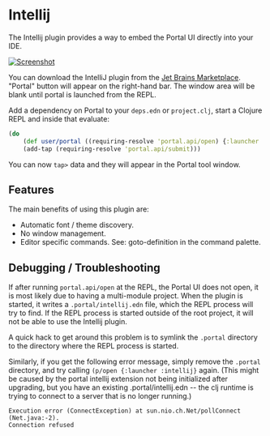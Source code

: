 # Intellij

The Intellij plugin provides a way to embed the Portal UI directly into your IDE.

[![Screenshot](https://user-images.githubusercontent.com/1986211/140680825-431459a8-02d5-40f8-b71c-42aa026cfe93.png)](https://plugins.jetbrains.com/plugin/18467-portal-inspector/)

You can download the IntelliJ plugin from the [Jet Brains
Marketplace](https://plugins.jetbrains.com/plugin/18467-portal-inspector/).
"Portal" button will appear on the right-hand bar. The window area will be blank
until portal is launched from the REPL.

Add a dependency on Portal to your `deps.edn` or `project.clj`, start a Clojure
REPL and inside that evaluate:

```clojure
(do
    (def user/portal ((requiring-resolve 'portal.api/open) {:launcher :intellij}))
    (add-tap (requiring-resolve 'portal.api/submit)))
```

You can now `tap>` data and they will appear in the Portal tool window.

## Features

The main benefits of using this plugin are:

- Automatic font / theme discovery.
- No window management.
- Editor specific commands. See: goto-definition in the command palette.

## Debugging / Troubleshooting

If after running `portal.api/open` at the REPL, the Portal UI does not open, it
is most likely due to having a multi-module project. When the plugin is started,
it writes a `.portal/intellij.edn` file, which the REPL process will try to
find. If the REPL process is started outside of the root project, it will not be
able to use the Intellij plugin.

A quick hack to get around this problem is to symlink the `.portal` directory to
the directory where the REPL process is started.

Similarly, if you get the following error message, simply remove the `.portal` directory, and try calling `(p/open {:launcher :intellij}` again.
(This might be caused by the portal intellij extension not being initialized after upgrading, but you have an existing .portal/intellij.edn -- the clj runtime is trying to connect to a server that is no longer running.)

```
Execution error (ConnectException) at sun.nio.ch.Net/pollConnect (Net.java:-2).
Connection refused
```
